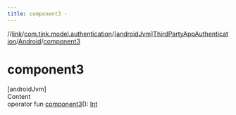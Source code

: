 ```yaml
---
title: component3 -
---
```

//[link](../../../index.md)/[com.tink.model.authentication](../../index.md)/[[androidJvm]ThirdPartyAppAuthentication](../index.md)/[Android](index.md)/[component3](component3.md)



# component3  
[androidJvm]  
Content  
operator fun [component3](component3.md)(): [Int](https://kotlinlang.org/api/latest/jvm/stdlib/kotlin/-int/index.html)  



